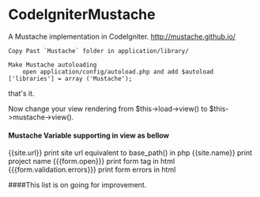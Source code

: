 # CodeIgniterMustache
A Mustache implementation in CodeIgniter.  http://mustache.github.io/

    Copy Past `Mustache` folder in application/library/

    Make Mustache autoloading 
        open application/config/autoload.php and add $autoload ['libraries'] = array ('Mustache');
that's it.

Now change your view rendering from $this->load->view() to $this->mustache->view().

#### Mustache Variable supporting in view as bellow
{{site.url}} print site url equivalent to base_path() in php
{{site.name}} print project name
{{{form.open}}} print form tag in html
{{{form.validation.errors}}} print form errors in html



####This list is on going for improvement.


